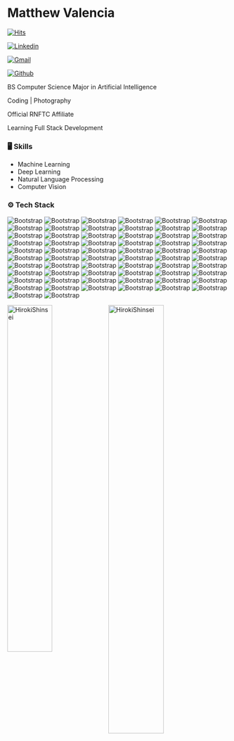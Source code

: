 # Matthew Valencia

[![Hits](https://hits.seeyoufarm.com/api/count/incr/badge.svg?url=https%3A%2F%2Fgithub.com%2FHirokiShinsei%2FHirokiShinsei&count_bg=%2379C83D&title_bg=%23555555&icon=&icon_color=%23E7E7E7&title=Profile+Views&edge_flat=false)](https://hits.seeyoufarm.com)

[![Linkedin](https://img.shields.io/badge/-LinkedIn-blue?style=flat&logo=Linkedin&logoColor=white)](https://www.linkedin.com/in/matthewvalencia-ph/)

[![Gmail](https://img.shields.io/badge/-Gmail-c14438?style=flat&logo=Gmail&logoColor=white)](mailto:matthewandrei.valencia@wvsu.edu.ph)

[![Github](https://img.shields.io/github/followers/HirokiShinsei?label=Follow&style=social)](https://github.com/HirokiShinsei)

BS Computer Science Major in Artificial Intelligence

Coding | Photography

Official RNFTC Affiliate

Learning Full Stack Development


### 🖥 Skills

- Machine Learning
- Deep Learning
- Natural Language Processing
- Computer Vision
### ⚙️ Tech Stack

![Bootstrap](https://img.shields.io/badge/-Firebase-05122A?style=flat&logo=Firebase&color=286fa4) ![Bootstrap](https://img.shields.io/badge/-AWS-05122A?style=flat&logo=AWS&color=286fa4) ![Bootstrap](https://img.shields.io/badge/-Azure-05122A?style=flat&logo=Azure&color=286fa4) ![Bootstrap](https://img.shields.io/badge/-Cloudflare-05122A?style=flat&logo=Cloudflare&color=286fa4) ![Bootstrap](https://img.shields.io/badge/-Vercel-05122A?style=flat&logo=Vercel&color=286fa4) ![Bootstrap](https://img.shields.io/badge/-Oracle-05122A?style=flat&logo=Oracle&color=286fa4) ![Bootstrap](https://img.shields.io/badge/-Anaconda-05122A?style=flat&logo=Anaconda&color=286fa4) ![Bootstrap](https://img.shields.io/badge/-Bootstrap-05122A?style=flat&logo=Bootstrap&color=286fa4) ![Bootstrap](https://img.shields.io/badge/-nVIDIA-05122A?style=flat&logo=nVIDIA&color=286fa4) ![Bootstrap](https://img.shields.io/badge/-FastAPI-05122A?style=flat&logo=FastAPI&color=286fa4) ![Bootstrap](https://img.shields.io/badge/-Flutter-05122A?style=flat&logo=Flutter&color=286fa4) ![Bootstrap](https://img.shields.io/badge/-Flask-05122A?style=flat&logo=Flask&color=286fa4) ![Bootstrap](https://img.shields.io/badge/-NPM-05122A?style=flat&logo=NPM&color=286fa4) ![Bootstrap](https://img.shields.io/badge/-OpenCV-05122A?style=flat&logo=OpenCV&color=286fa4) ![Bootstrap](https://img.shields.io/badge/-React-05122A?style=flat&logo=React&color=286fa4) ![Bootstrap](https://img.shields.io/badge/-React%20Native-05122A?style=flat&logo=React-Native&color=286fa4) ![Bootstrap](https://img.shields.io/badge/-Strapi-05122A?style=flat&logo=Strapi&color=286fa4) ![Bootstrap](https://img.shields.io/badge/-Streamlit-05122A?style=flat&logo=Streamlit&color=286fa4) ![Bootstrap](https://img.shields.io/badge/-Svelte-05122A?style=flat&logo=Svelte&color=286fa4) ![Bootstrap](https://img.shields.io/badge/-TailwindCSS-05122A?style=flat&logo=TailwindCSS&color=286fa4) ![Bootstrap](https://img.shields.io/badge/-Vue.js-05122A?style=flat&logo=Vue.js&color=286fa4) ![Bootstrap](https://img.shields.io/badge/-SQLite-05122A?style=flat&logo=SQLite&color=286fa4) ![Bootstrap](https://img.shields.io/badge/-Adobe-05122A?style=flat&logo=Adobe&color=286fa4) ![Bootstrap](https://img.shields.io/badge/-Adobe%20After%20Effects-05122A?style=flat&logo=Adobe-After-Effects&color=286fa4) ![Bootstrap](https://img.shields.io/badge/-Adobe%20Acrobat%20Reader-05122A?style=flat&logo=Adobe-Acrobat-Reader&color=286fa4) ![Bootstrap](https://img.shields.io/badge/-Adobe%20Audition-05122A?style=flat&logo=Adobe-Audition&color=286fa4) ![Bootstrap](https://img.shields.io/badge/-Adobe%20Creative%20Cloud-05122A?style=flat&logo=Adobe-Creative-Cloud&color=286fa4) ![Bootstrap](https://img.shields.io/badge/-Adobe%20Illustrator-05122A?style=flat&logo=Adobe-Illustrator&color=286fa4) ![Bootstrap](https://img.shields.io/badge/-Adobe%20InDesign-05122A?style=flat&logo=Adobe-InDesign&color=286fa4) ![Bootstrap](https://img.shields.io/badge/-Adobe%20Lightroom-05122A?style=flat&logo=Adobe-Lightroom&color=286fa4) ![Bootstrap](https://img.shields.io/badge/-Adobe%20Lightroom%20Classic-05122A?style=flat&logo=Adobe-Lightroom-Classic&color=286fa4) ![Bootstrap](https://img.shields.io/badge/-Adobe%20Photoshop-05122A?style=flat&logo=Adobe-Photoshop&color=286fa4) ![Bootstrap](https://img.shields.io/badge/-Adobe%20Premiere%20Pro-05122A?style=flat&logo=Adobe-Premiere-Pro&color=286fa4) ![Bootstrap](https://img.shields.io/badge/-Blender-05122A?style=flat&logo=Blender&color=286fa4) ![Bootstrap](https://img.shields.io/badge/-Canva-05122A?style=flat&logo=Canva&color=286fa4) ![Bootstrap](https://img.shields.io/badge/-Figma-05122A?style=flat&logo=Figma&color=286fa4) ![Bootstrap](https://img.shields.io/badge/-Keras-05122A?style=flat&logo=Keras&color=286fa4) ![Bootstrap](https://img.shields.io/badge/-Matplotlib-05122A?style=flat&logo=Matplotlib&color=286fa4) ![Bootstrap](https://img.shields.io/badge/-NumPy-05122A?style=flat&logo=NumPy&color=286fa4) ![Bootstrap](https://img.shields.io/badge/-Pandas-05122A?style=flat&logo=Pandas&color=286fa4) ![Bootstrap](https://img.shields.io/badge/-Plotly-05122A?style=flat&logo=Plotly&color=286fa4) ![Bootstrap](https://img.shields.io/badge/-PyTorch-05122A?style=flat&logo=PyTorch&color=286fa4) ![Bootstrap](https://img.shields.io/badge/-scikit-05122A?style=flat&logo=scikit&color=286fa4) ![Bootstrap](https://img.shields.io/badge/-SciPy-05122A?style=flat&logo=SciPy&color=286fa4) ![Bootstrap](https://img.shields.io/badge/-TensorFlow-05122A?style=flat&logo=TensorFlow&color=286fa4) ![Bootstrap](https://img.shields.io/badge/-Git-05122A?style=flat&logo=Git&color=286fa4) ![Bootstrap](https://img.shields.io/badge/-Jira-05122A?style=flat&logo=Jira&color=286fa4) ![Bootstrap](https://img.shields.io/badge/-Arduino-05122A?style=flat&logo=Arduino&color=286fa4) ![Bootstrap](https://img.shields.io/badge/-CMake-05122A?style=flat&logo=CMake&color=286fa4) ![Bootstrap](https://img.shields.io/badge/-Confluence-05122A?style=flat&logo=Confluence&color=286fa4) ![Bootstrap](https://img.shields.io/badge/-Docker-05122A?style=flat&logo=Docker&color=286fa4) ![Bootstrap](https://img.shields.io/badge/-Gradle-05122A?style=flat&logo=Gradle&color=286fa4) ![Bootstrap](https://img.shields.io/badge/-Notion-05122A?style=flat&logo=Notion&color=286fa4) ![Bootstrap](https://img.shields.io/badge/-Trello-05122A?style=flat&logo=Trello&color=286fa4) ![Bootstrap](https://img.shields.io/badge/-HTML5-05122A?style=flat&logo=HTML5&color=286fa4) ![Bootstrap](https://img.shields.io/badge/-Java-05122A?style=flat&logo=Java&color=286fa4) ![Bootstrap](https://img.shields.io/badge/-Dart-05122A?style=flat&logo=Dart&color=286fa4) ![Bootstrap](https://img.shields.io/badge/-CSS3-05122A?style=flat&logo=CSS3&color=286fa4) ![Bootstrap](https://img.shields.io/badge/-C%2B%2B-05122A?style=flat&logo=C++&color=286fa4) ![Bootstrap](https://img.shields.io/badge/-AssemblyScript-05122A?style=flat&logo=AssemblyScript&color=286fa4) ![Bootstrap](https://img.shields.io/badge/-JavaScript-05122A?style=flat&logo=JavaScript&color=286fa4) ![Bootstrap](https://img.shields.io/badge/-Python-05122A?style=flat&logo=Python&color=286fa4)

<div>
  <img width="45%" align="left" src="https://github-readme-stats.vercel.app/api/top-langs?username=HirokiShinsei&show_icons=true&locale=en&layout=compact" alt="HirokiShinsei" />
  <img width="50%"  src="https://github-readme-streak-stats.herokuapp.com/?user=HirokiShinsei&" alt="HirokiShinsei" />
</div>
